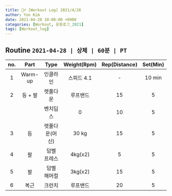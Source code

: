 ```yaml
---
title: 🏋️‍♂️ [Workout Log] 2021/4/28
author: Yon Kim
date: 2021-04-28 10:00:00 +0900
categories: [Workout, 운동로그_2021]
tags: [Workout_log]
---
```


## Routine `2021-04-28 | 상체 | 60분 | PT` ##
|no.|Part|Type|Weight(Rpm)|Rep(Distance)|Set(Min)|
|:---:|:---:|:---:|:---:|:---:|:---:|
|1|Warm-up|인클라인|스피드 4.1|-|10 min|
|2|등 + 팔|렛풀다운|루프밴드|15|5|
|||벤치딥스|0|10|5|
|3|등|렛풀다운(머신)|30 kg|15|5|
|4|팔|덤벨 프레스|4kg(x2)|5|5|
|5|팔|덤벨 해머컬|3kg(x2)|15|5|
|6|복근|크런치|루프밴드|20|5|


